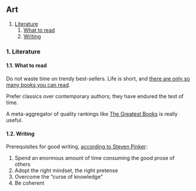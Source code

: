## Art

1. [Literature](#1-literature)
   1. [What to read](#11-what-to-read)
   1. [Writing](#12-writing)

### 1. Literature

#### 1.1. What to read

Do not waste time on trendy best-sellers.
Life is short, and [there are only so many books you can read](https://twitter.com/quintanapaz/status/648637741488566273).

Prefer classics over contemporary authors; they have endured the test of time.

A meta-aggregator of quality rankings like [The Greatest Books](http://www.thegreatestbooks.org/) is really useful.

#### 1.2. Writing

Prerequisites for good writing, [according to Steven Pinker](https://www.youtube.com/watch?v=9GubdYZPYPg):

1. Spend an enormous amount of time consuming the good prose of others
1. Adopt the right mindset, the right pretense
1. Overcome the &ldquo;curse of knowledge&rdquo;
1. Be coherent
